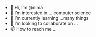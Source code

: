 - 👋 Hi, I’m @nima
- 👀 I’m interested in ... computer science
- 🌱 I’m currently learning ...many things
- 💞️ I’m looking to collaborate on ...
- 📫 How to reach me ...

<!---
nimanmvr/nimanmvr is a ✨ special ✨ repository because its `README.md` (this file) appears on your GitHub profile.
You can click the Preview link to take a look at your changes.
--->
